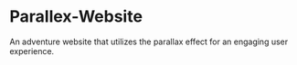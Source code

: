 # Parallex-Website
An adventure website that utilizes the parallax effect for an engaging user experience.  
